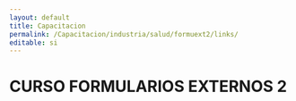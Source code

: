 ```yaml
---
layout: default
title: Capacitacion
permalink: /Capacitacion/industria/salud/formuext2/links/
editable: si
---
```


# CURSO FORMULARIOS EXTERNOS 2

